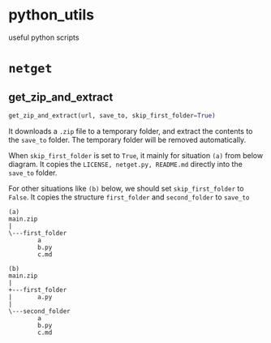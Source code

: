 # python_utils
useful python scripts

# `netget`

## get_zip_and_extract

``` python
get_zip_and_extract(url, save_to, skip_first_folder=True)
```
It downloads a `.zip` file to a temporary folder, and extract the contents to the `save_to` folder. The temporary folder will be removed automatically.

When `skip_first_folder` is set to `True`, it mainly for situation `(a)` from below diagram. It copies the `LICENSE, netget.py, README.md` directly into the `save_to` folder. 

For other situations like `(b)` below, we should set `skip_first_folder` to `False`. It copies the structure `first_folder` and `second_folder` to `save_to`

``` text
(a)
main.zip
|
\---first_folder
        a
        b.py
        c.md

(b)
main.zip
|
+---first_folder
|       a.py
|
\---second_folder
        a
        b.py
        c.md
```
